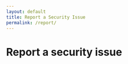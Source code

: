 ```yaml
---
layout: default
title: Report a Security Issue
permalink: /report/
---
```


# Report a security issue

<!--<iframe src="https://bugcrowd.com/{{ bugcrowd_id }}/external/report" style="width: 100%; height: 2480px; border: medium none; overflow: hidden;" scrolling="no" id="iFrameResizer0"></iframe>-->
